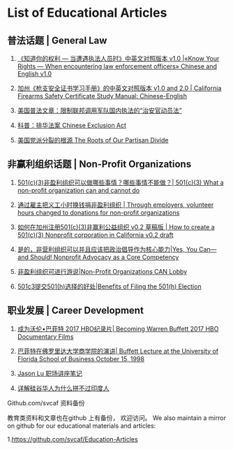 # List of Educational Articles

## 普法话题 | General Law


1. [《知道你的权利 — 当遭遇执法人员时》中英文对照版本 v1.0 |«Know Your Rights — When encountering law enforcement officers» Chinese and English v1.0](https://github.com/svcaf/Education-Articles/blob/master/Articles/%E3%80%8A%E7%9F%A5%E9%81%93%E4%BD%A0%E7%9A%84%E6%9D%83%E5%88%A9%20%E2%80%94%20%E5%BD%93%E9%81%AD%E9%81%87%E6%89%A7%E6%B3%95%E4%BA%BA%E5%91%98%E6%97%B6%E3%80%8B%E4%B8%AD%E8%8B%B1%E6%96%87%E5%AF%B9%E7%85%A7%E7%89%88%E6%9C%AC%20v1.0%20%7C%C2%ABKnow%20Your%20Rights%20%E2%80%94%20When%20encountering%20law%20enforcement%20officers%C2%BB%20Chinese%20and%20English%20v1.0.md)

2. [加州《枪支安全证书学习手册》的中英文对照版本 v1.0 and 2.0 | California Firearms Safety Certificate Study Manual: Chinese-English](https://github.com/svcaf/Education-Articles/blob/master/Articles/%E5%8A%A0%E5%B7%9E%E3%80%8A%E6%9E%AA%E6%94%AF%E5%AE%89%E5%85%A8%E8%AF%81%E4%B9%A6%E5%AD%A6%E4%B9%A0%E6%89%8B%E5%86%8C%E3%80%8B%E7%9A%84%E4%B8%AD%E8%8B%B1%E6%96%87%E5%AF%B9%E7%85%A7%E7%89%88%E6%9C%AC%20v1.0%20and%202.0%20%7C%20California%20Firearms%20Safety%20Certificate%20Study%20Manual:%20Chinese-English.md)

3. [美国普法文章：限制联邦调用军队国内执法的“治安官动员法”](https://github.com/svcaf/Education-Articles/blob/master/Articles/%E7%BE%8E%E5%9B%BD%E6%99%AE%E6%B3%95%E6%96%87%E7%AB%A0%EF%BC%9A%E9%99%90%E5%88%B6%E8%81%94%E9%82%A6%E8%B0%83%E7%94%A8%E5%86%9B%E9%98%9F%E5%9B%BD%E5%86%85%E6%89%A7%E6%B3%95%E7%9A%84%E2%80%9C%E6%B2%BB%E5%AE%89%E5%AE%98%E5%8A%A8%E5%91%98%E6%B3%95%E2%80%9D.md)

4. [科普：排华法案 Chinese Exclusion Act](https://github.com/svcaf/Education-Articles/blob/master/Articles/%E7%A7%91%E6%99%AE%EF%BC%9A%E6%8E%92%E5%8D%8E%E6%B3%95%E6%A1%88%20Chinese%20Exclusion%20Act%20.md) 

5. [美国党派分裂的根源 The Roots of Our Partisan Divide](https://github.com/svcaf/Education-Articles/blob/master/Articles/%E7%BE%8E%E5%9B%BD%E5%85%9A%E6%B4%BE%E5%88%86%E8%A3%82%E7%9A%84%E6%A0%B9%E6%BA%90%20The%20Roots%20of%20Our%20Partisan%20Divide.md)



## 非赢利组织话题 | Non-Profit Organizations

1. [501(c)(3)非盈利组织可以做哪些事情？哪些事情不能做？| 501(c)(3) What a non-profit organization can and cannot do](https://github.com/svcaf/Education-Articles/blob/master/Articles/501(c)(3)%E9%9D%9E%E7%9B%88%E5%88%A9%E7%BB%84%E7%BB%87%E5%8F%AF%E4%BB%A5%E5%81%9A%E5%93%AA%E4%BA%9B%E4%BA%8B%E6%83%85%EF%BC%9F%E5%93%AA%E4%BA%9B%E4%BA%8B%E6%83%85%E4%B8%8D%E8%83%BD%E5%81%9A%EF%BC%9F%7C%20501(c)(3)%20What%20a%20non-profit%20organization%20can%20and%20cannot%20do.md)

2. [通过雇主把义工小时换钱捐非盈利组织 | Through employers, volunteer hours changed to donations for non-profit organizations](https://github.com/svcaf/Education-Articles/blob/master/Articles/%E9%80%9A%E8%BF%87%E9%9B%87%E4%B8%BB%E6%8A%8A%E4%B9%89%E5%B7%A5%E5%B0%8F%E6%97%B6%E6%8D%A2%E9%92%B1%E6%8D%90%E9%9D%9E%E7%9B%88%E5%88%A9%E7%BB%84%E7%BB%87%20%7C%20Through%20employers%2C%20volunteer%20hours%20changed%20to%20donations%20for%20non-profit%20organizations.md)

3. [如何在加州注册501(c)(3)非赢利公益组织 v0.2 草稿版 | How to create a 501(c)(3) Nonprofit corporation in California v0.2 draft](https://github.com/svcaf/Education-Articles/blob/master/Articles/%5B%E5%A6%82%E4%BD%95%E5%9C%A8%E5%8A%A0%E5%B7%9E%E6%B3%A8%E5%86%8C501(c)(3)%E9%9D%9E%E8%B5%A2%E5%88%A9%E5%85%AC%E7%9B%8A%E7%BB%84%E7%BB%87%20v0.2%20%E8%8D%89%E7%A8%BF%E7%89%88%20%20How%20to%20create%20a%20501(c)(3)%20Nonprofit%20corporation%20in%20California%20v0.2%20draft.md)

4. [是的，非营利组织可以并且应该把政治倡导作为核心能力|Yes, You Can—and Should! Nonprofit Advocacy as a Core Competency](https://github.com/svcaf/Education-Articles/blob/master/Articles/%E6%98%AF%E7%9A%84%EF%BC%8C%E9%9D%9E%E8%90%A5%E5%88%A9%E7%BB%84%E7%BB%87%E5%8F%AF%E4%BB%A5%E5%B9%B6%E4%B8%94%E5%BA%94%E8%AF%A5%E6%8A%8A%E6%94%BF%E6%B2%BB%E5%80%A1%E5%AF%BC%E4%BD%9C%E4%B8%BA%E6%A0%B8%E5%BF%83%E8%83%BD%E5%8A%9B%7CYes%2C%20You%20Can%E2%80%94and%20Should!%20Nonprofit%20Advocacy%20as%20a%20Core%20Competency.md)

5. [非盈利组织可进行游说|Non-Profit Organizations CAN Lobby](https://github.com/svcaf/Education-Articles/blob/master/Articles/%E9%9D%9E%E7%9B%88%E5%88%A9%E7%BB%84%E7%BB%87%E5%8F%AF%E8%BF%9B%E8%A1%8C%E6%B8%B8%E8%AF%B4%7CNon-Profit%20Organizations%20CAN%20Lobby.md)

6. [501c3提交501(h)选择的好处|Benefits of Filing the 501(h) Election](https://github.com/svcaf/Education-Articles/blob/master/Articles/501c3%E6%8F%90%E4%BA%A4501(h)%E9%80%89%E6%8B%A9%E7%9A%84%E5%A5%BD%E5%A4%84%7CBenefits%20of%20Filing%20the%20501(h)%20Election.md)



## 职业发展 | Career Development 

1. [成为沃伦•巴菲特 2017 HBO纪录片| Becoming Warren Buffett 2017 HBO Documentary Films](https://github.com/svcaf/Education-Articles/blob/master/Articles/%E6%88%90%E4%B8%BA%E6%B2%83%E4%BC%A6%E2%80%A2%E5%B7%B4%E8%8F%B2%E7%89%B9%202017%20HBO%E7%BA%AA%E5%BD%95%E7%89%87%7C%20Becoming%20Warren%20Buffett%202017%20HBO%20Documentary%20Films.md)

2. [巴菲特在佛罗里达大学商学院的演讲| Buffett Lecture at the University of Florida School of Business October 15, 1998](https://github.com/svcaf/Education-Articles/blob/master/Articles/%E5%B7%B4%E8%8F%B2%E7%89%B9%E5%9C%A8%E4%BD%9B%E7%BD%97%E9%87%8C%E8%BE%BE%E5%A4%A7%E5%AD%A6%E5%95%86%E5%AD%A6%E9%99%A2%E7%9A%84%E6%BC%94%E8%AE%B2%7C%20Buffett%20Lecture%20at%20the%20University%20of%20Florida%20School%20of%20Business%20October%2015%2C%201998.md) 

3. [Jason Lu 职场讲座笔记](https://github.com/svcaf/Education-Articles/blob/master/Articles/Jason%20Lu%20%E8%81%8C%E5%9C%BA%E8%AE%B2%E5%BA%A7%E7%AC%94%E8%AE%B0.md)

4. [详解硅谷华人为什么拼不过印度人](https://github.com/svcaf/Education-Articles/blob/master/Articles/%E8%AF%A6%E8%A7%A3%E7%A1%85%E8%B0%B7%E5%8D%8E%E4%BA%BA%E4%B8%BA%E4%BB%80%E4%B9%88%E6%8B%BC%E4%B8%8D%E8%BF%87%E5%8D%B0%E5%BA%A6%E4%BA%BA.md)



Github.com/svcaf 资料备份

教育类资料和文章也在github 上有备份， 欢迎访问。 We also maintain a mirror on github for our educational materials and articles:

1.https://github.com/svcaf/Education-Articles

